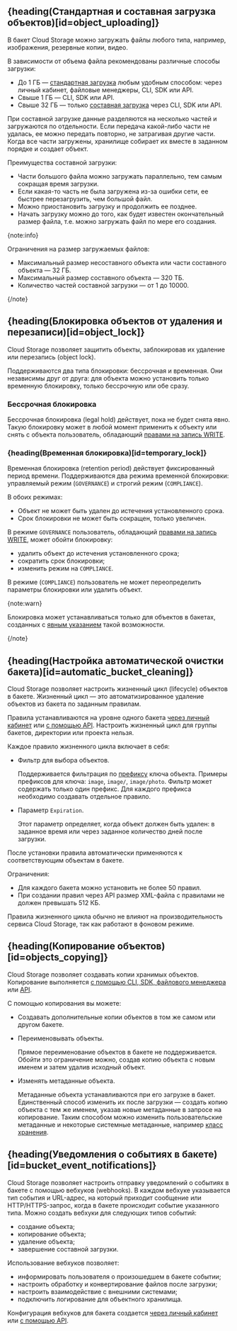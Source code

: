 ## {heading(Стандартная и составная загрузка объектов)[id=object_uploading]}

В бакет Cloud Storage можно загружать файлы любого типа, например, изображения, резервные копии, видео.

В зависимости от объема файла рекомендованы различные способы загрузки:

- До 1 ГБ — [стандартная загрузка](../../instructions/objects/upload-object#standard_upload) любым удобным способом: через личный кабинет, файловые менеджеры, CLI, SDK или API.
- Свыше 1 ГБ — CLI, SDK или API.
- Свыше 32 ГБ — только [составная загрузка](../../instructions/objects/upload-object#multipart_upload) через CLI, SDK или API.

При составной загрузке данные разделяются на несколько частей и загружаются по отдельности. Если передача какой-либо части не удалась, ее можно передать повторно, не затрагивая другие части. Когда все части загружены, хранилище собирает их вместе в заданном порядке и создает объект.

Преимущества составной загрузки:

- Части большого файла можно загружать параллельно, тем самым сокращая время загрузки.
- Если какая-то часть не была загружена из-за ошибки сети, ее быстрее перезагрузить, чем большой файл.
- Можно приостановить загрузку и продолжить ее позднее.
- Начать загрузку можно до того, как будет известен окончательный размер файла, т.е. можно загружать файл по мере его создания.

{note:info}

Ограничения на размер загружаемых файлов:

- Максимальный размер несоставного объекта или части составного объекта — 32 ГБ.
- Максимальный размер составного объекта — 320 ТБ.
- Количество частей составной загрузки — от 1 до 10000.

{/note}

## {heading(Блокировка объектов от удаления и перезаписи)[id=object_lock]}

Cloud Storage позволяет защитить объекты, заблокировав их удаление или перезапись (object lock).

Поддерживаются два типа блокировки: бессрочная и временная. Они независимы друг от друга: для объекта можно установить только временную блокировку, только бессрочную или обе сразу.

### Бессрочная блокировка

Бессрочная блокировка (legal hold) действует, пока не будет снята явно. Такую блокировку может в любой момент применить к объекту или снять с объекта пользователь, обладающий [правами на запись WRITE](../../instructions/access-management/s3-acl#permissons).

### {heading(Временная блокировка)[id=temporary_lock]}

Временная блокировка (retention period) действует фиксированный период времени. Поддерживаются два режима временной блокировки: управляемый режим (`GOVERNANCE`) и строгий режим (`COMPLIANCE`).

В обоих режимах:

- Объект не может быть удален до истечения установленного срока.
- Срок блокировки не может быть сокращен, только увеличен.

В режиме `GOVERNANCE` пользователь, обладающий [правами на запись WRITE](../../instructions/access-management/s3-acl#permissons), может обойти блокировку:

- удалить объект до истечения установленного срока;
- сократить срок блокировки;
- изменить режим на `COMPLIANCE`.

В режиме (`COMPLIANCE`) пользователь не может переопределить параметры блокировки или удалить объект.

{note:warn}

Блокировка может устанавливаться только для объектов в бакетах, созданных с [явным указанием](../../instructions/buckets/create-bucket#ways_to_create_bucket) такой возможности.

{/note}

## {heading(Настройка автоматической очистки бакета)[id=automatic_bucket_cleaning]}

Cloud Storage позволяет настроить жизненный цикл (lifecycle) объектов в бакете. Жизненный цикл — это автоматизированное удаление объектов из бакета по заданным правилам.

Правила устанавливаются на уровне одного бакета [через личный кабинет](../../instructions/buckets/manage-bucket#manage_lifecycle) или [с помощью API](/ru/tools-for-using-services/api/api-spec/s3-rest-api/lifecycle-api). Настроить жизненный цикл для группы бакетов, директории или проекта нельзя.

Каждое правило жизненного цикла включает в себя:

- Фильтр для выбора объектов.

  Поддерживается фильтрация по [префиксу](../about#object_key) ключа объекта. Примеры префиксов для ключа: `image`, `image/`, `image/photo`. Фильтр может содержать только один префикс. Для каждого префикса необходимо создавать отдельное правило.

- Параметр `Expiration`.

  Этот параметр определяет, когда объект должен быть удален: в заданное время или через заданное количество дней после загрузки.

После установки правила автоматически применяются к соответствующим объектам в бакете.

Ограничения:

- Для каждого бакета можно установить не более 50 правил.
- При создании правил через API размер XML-файла с правилами не должен превышать 512 КБ.

Правила жизненного цикла обычно не влияют на производительность сервиса Cloud Storage, так как работают в фоновом режиме.

## {heading(Копирование объектов)[id=objects_copying]}

Cloud Storage позволяет создавать копии хранимых объектов. Копирование выполняется [с помощью CLI, SDK, файлового менеджера](../../instructions/objects/manage-object#copy_object) или [API](/ru/tools-for-using-services/api/api-spec/s3-rest-api/object-api#copy).

С помощью копирования вы можете:

- Создавать дополнительные копии объектов в том же самом или другом бакете.
- Переименовывать объекты.

  Прямое переименование объектов в бакете не поддерживается. Обойти это ограничение можно, создав копию объекта с новым именем и затем удалив исходный объект.

- Изменять метаданные объекта.

  Метаданные объекта устанавливаются при его загрузке в бакет. Единственный способ изменить их после загрузки — создать копию объекта с тем же именем, указав новые метаданные в запросе на копирование. Таким способом можно изменить пользовательские метаданные и некоторые системные метаданные, например [класс хранения](../about#storage_class).

## {heading(Уведомления о событиях в бакете)[id=bucket_event_notifications]}

Cloud Storage позволяет настроить отправку уведомлений о событиях в бакете с помощью вебхуков (webhooks). В каждом вебхуке указывается тип события и URL-адрес, на который приходит сообщение или HTTP/HTTPS-запрос, когда в бакете происходит событие указанного типа. Можно создать вебхуки для следующих типов событий:

- создание объекта;
- копирование объекта;
- удаление объекта;
- завершение составной загрузки.

Использование вебхуков позволяет:

- информировать пользователя о произошедшем в бакете событии;
- настроить обработку и конвертирование файлов после загрузки;
- настроить взаимодействие с внешними системами;
- подключить логирование для объектного хранилища.

Конфигурация вебхуков для бакета создается [через личный кабинет](../../instructions/buckets/manage-bucket#manage_webhooks) или [с помощью API](/ru/tools-for-using-services/api/api-spec/s3-rest-api/webhook-api).
